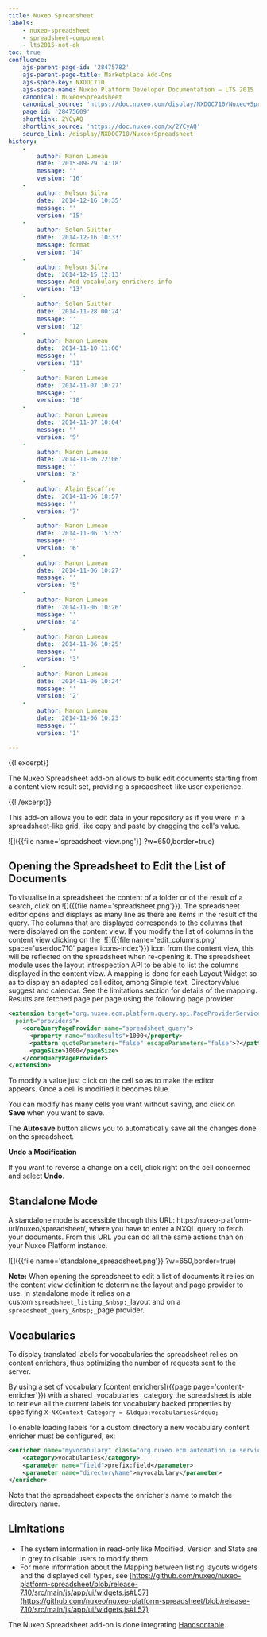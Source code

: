 ```yaml
---
title: Nuxeo Spreadsheet
labels:
    - nuxeo-spreadsheet
    - spreadsheet-component
    - lts2015-not-ok
toc: true
confluence:
    ajs-parent-page-id: '28475782'
    ajs-parent-page-title: Marketplace Add-Ons
    ajs-space-key: NXDOC710
    ajs-space-name: Nuxeo Platform Developer Documentation — LTS 2015
    canonical: Nuxeo+Spreadsheet
    canonical_source: 'https://doc.nuxeo.com/display/NXDOC710/Nuxeo+Spreadsheet'
    page_id: '28475609'
    shortlink: 2YCyAQ
    shortlink_source: 'https://doc.nuxeo.com/x/2YCyAQ'
    source_link: /display/NXDOC710/Nuxeo+Spreadsheet
history:
    - 
        author: Manon Lumeau
        date: '2015-09-29 14:18'
        message: ''
        version: '16'
    - 
        author: Nelson Silva
        date: '2014-12-16 10:35'
        message: ''
        version: '15'
    - 
        author: Solen Guitter
        date: '2014-12-16 10:33'
        message: format
        version: '14'
    - 
        author: Nelson Silva
        date: '2014-12-15 12:13'
        message: Add vocabulary enrichers info
        version: '13'
    - 
        author: Solen Guitter
        date: '2014-11-28 00:24'
        message: ''
        version: '12'
    - 
        author: Manon Lumeau
        date: '2014-11-10 11:00'
        message: ''
        version: '11'
    - 
        author: Manon Lumeau
        date: '2014-11-07 10:27'
        message: ''
        version: '10'
    - 
        author: Manon Lumeau
        date: '2014-11-07 10:04'
        message: ''
        version: '9'
    - 
        author: Manon Lumeau
        date: '2014-11-06 22:06'
        message: ''
        version: '8'
    - 
        author: Alain Escaffre
        date: '2014-11-06 18:57'
        message: ''
        version: '7'
    - 
        author: Manon Lumeau
        date: '2014-11-06 15:35'
        message: ''
        version: '6'
    - 
        author: Manon Lumeau
        date: '2014-11-06 10:27'
        message: ''
        version: '5'
    - 
        author: Manon Lumeau
        date: '2014-11-06 10:26'
        message: ''
        version: '4'
    - 
        author: Manon Lumeau
        date: '2014-11-06 10:25'
        message: ''
        version: '3'
    - 
        author: Manon Lumeau
        date: '2014-11-06 10:24'
        message: ''
        version: '2'
    - 
        author: Manon Lumeau
        date: '2014-11-06 10:23'
        message: ''
        version: '1'

---
```

{{! excerpt}}

The Nuxeo Spreadsheet add-on allows to bulk edit documents starting from a content view result set, providing a spreadsheet-like user experience.

{{! /excerpt}}

This add-on allows you to edit data in your repository as if you were in a spreadsheet-like grid, like copy and paste by dragging the cell's value.

![]({{file name='spreadsheet-view.png'}} ?w=650,border=true)

## Opening the Spreadsheet to Edit the List of Documents

To visualise in a spreadsheet the content of a folder or of the result of a search, click on ![]({{file name='spreadsheet.png'}}).&nbsp;The spreadsheet editor opens and displays as many line as there are items in the result of the query. The columns that are displayed corresponds to the columns that were displayed on the content view. If you modify the list of columns in the content view&nbsp;clicking on the&nbsp; ![]({{file name='edit_columns.png' space='userdoc710' page='icons-index'}})&nbsp;icon from the content view, this will be reflected on the spreadsheet when re-opening it. The spreadsheet module uses the layout introspection API&nbsp;to be able to list the columns displayed in the content view. A mapping is done for each Layout Widget so as to display an adapted cell editor, among Simple text, DirectoryValue suggest and calendar. See the limitations section for details of the mapping. Results are&nbsp;fetched page per page using the following page provider:

```xml
<extension target="org.nuxeo.ecm.platform.query.api.PageProviderService"
  point="providers">
    <coreQueryPageProvider name="spreadsheet_query">
      <property name="maxResults">1000</property>
      <pattern quoteParameters="false" escapeParameters="false">?</pattern>
      <pageSize>1000</pageSize>
    </coreQueryPageProvider>
</extension>
```

To modify a value just click on the cell so as to make the editor appears.&nbsp;Once a cell is modified it becomes blue.

You can modify has many cells you want without saving, and click on **Save**&nbsp;when you want to save.

The **Autosave** button allows you to automatically save all the changes done on the spreadsheet.&nbsp;

**Undo a Modification**

If you want to reverse a change on a cell, click right on the cell concerned and select **Undo**.

## Standalone Mode

A standalone mode is accessible through this URL:&nbsp;https:/nuxeo-platform-url/nuxeo/spreadsheet/, where you have to enter a NXQL query to fetch your documents. From this URL you can do all the same actions than on your Nuxeo Platform instance. &nbsp;

![]({{file name='standalone_spreadsheet.png'}} ?w=650,border=true)

**Note:** When opening the spreadsheet to edit a list of documents it relies on the content view definition to determine the layout and page provider to use. In standalone mode it relies on a custom&nbsp;`spreadsheet_listing_&nbsp;_`layout and on a `spreadsheet_query_&nbsp;_`page provider.

## Vocabularies

To display translated labels for vocabularies the spreadsheet relies on content enrichers, thus&nbsp;optimizing the number of requests sent to the server.

By using a set of vocabulary [content enrichers]({{page page='content-enricher'}}) with a shared _vocabularies&nbsp;_category the spreadsheet is able to retrieve all the current labels for&nbsp;vocabulary&nbsp;backed properties&nbsp;by specifying&nbsp;`X-NXContext-Category = &ldquo;vocabularies&rdquo;`

To enable loading labels for a custom directory a new vocabulary content enricher must be configured, ex:

```xml
<enricher name="myvocabulary" class="org.nuxeo.ecm.automation.io.services.enricher.VocabularyEnricher">
    <category>vocabularies</category>
    <parameter name="field">prefix:field</parameter>
    <parameter name="directoryName">myvocabulary</parameter>
</enricher> 
```

Note that the spreadsheet expects the enricher's name to match the directory name.

## Limitations

*   <span style="line-height: 21.58px;">The system information in read-only like Modified, Version and State are in grey to disable users to modify them.&nbsp;</span>
*   For more information about the Mapping between listing layouts widgets and the displayed cell types, see&nbsp;[https://github.com/nuxeo/nuxeo-platform-spreadsheet/blob/release-7.10/src/main/js/app/ui/widgets.js#L57](https://github.com/nuxeo/nuxeo-platform-spreadsheet/blob/release-7.10/src/main/js/app/ui/widgets.js#L57)

The Nuxeo Spreadsheet add-on is done integrating&nbsp;[Handsontable](http://handsontable.com/).&nbsp;